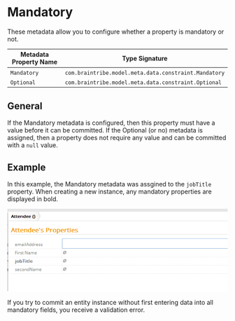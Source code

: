 # Mandatory

These metadata allow you to configure whether a property is mandatory or not.

Metadata Property Name  | Type Signature  
------- | -----------
`Mandatory` | `com.braintribe.model.meta.data.constraint.Mandatory`
`Optional` | `com.braintribe.model.meta.data.constraint.Optional`

## General

If the Mandatory metadata is configured, then this property must have a value before it can be committed. If the Optional (or no) metadata is assigned, then a property does not require any value and can be committed with a `null` value.

## Example
In this example, the Mandatory metadata was assgined to the `jobTitle` property. When creating a new instance, any mandatory properties are displayed in bold.

![](../images/MandatoryPropertyExample00.png)

If you try to commit an entity instance without first entering data into all mandatory fields, you receive a validation error.

